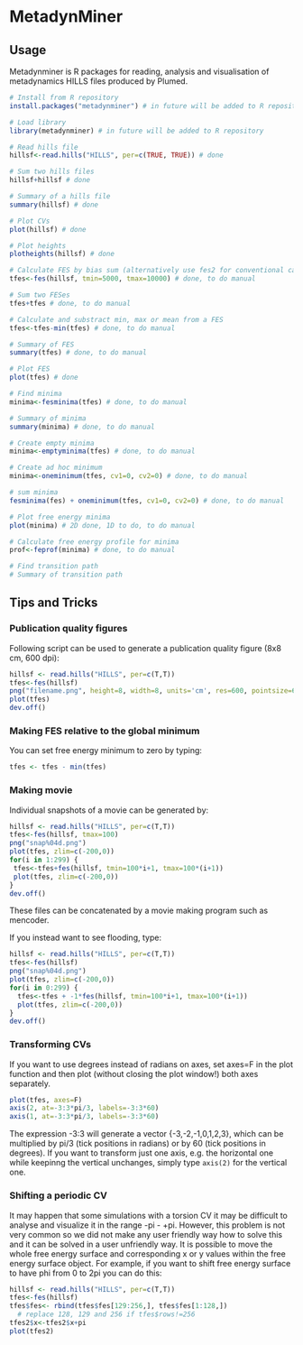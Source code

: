 # MetadynMiner

## Usage
Metadynminer is R packages for reading, analysis and visualisation of metadynamics HILLS files produced by Plumed.

```R
# Install from R repository
install.packages("metadynminer") # in future will be added to R repository

# Load library
library(metadynminer) # in future will be added to R repository

# Read hills file
hillsf<-read.hills("HILLS", per=c(TRUE, TRUE)) # done

# Sum two hills files
hillsf+hillsf # done

# Summary of a hills file
summary(hillsf) # done

# Plot CVs
plot(hillsf) # done

# Plot heights
plotheights(hillsf) # done

# Calculate FES by bias sum (alternatively use fes2 for conventional calculation)
tfes<-fes(hillsf, tmin=5000, tmax=10000) # done, to do manual

# Sum two FESes
tfes+tfes # done, to do manual

# Calculate and substract min, max or mean from a FES
tfes<-tfes-min(tfes) # done, to do manual

# Summary of FES
summary(tfes) # done, to do manual

# Plot FES
plot(tfes) # done

# Find minima
minima<-fesminima(tfes) # done, to do manual

# Summary of minima
summary(minima) # done, to do manual

# Create empty minima
minima<-emptyminima(tfes) # done, to do manual

# Create ad hoc minimum
minima<-oneminimum(tfes, cv1=0, cv2=0) # done, to do manual

# sum minima
fesminima(fes) + oneminimum(tfes, cv1=0, cv2=0) # done, to do manual

# Plot free energy minima
plot(minima) # 2D done, 1D to do, to do manual

# Calculate free energy profile for minima
prof<-feprof(minima) # done, to do manual

# Find transition path
# Summary of transition path
```

## Tips and Tricks
### Publication quality figures

Following script can be used to generate a publication quality figure (8x8 cm, 600 dpi):
```R
hillsf <- read.hills("HILLS", per=c(T,T))
tfes<-fes(hillsf)
png("filename.png", height=8, width=8, units='cm', res=600, pointsize=6)
plot(tfes)
dev.off()
```

### Making FES relative to the global minimum
You can set free energy minimum to zero by typing:
```R
tfes <- tfes - min(tfes)
```

### Making movie
Individual snapshots of a movie can be generated by:
```R
hillsf <- read.hills("HILLS", per=c(T,T))
tfes<-fes(hillsf, tmax=100)
png("snap%04d.png")
plot(tfes, zlim=c(-200,0))
for(i in 1:299) {
 tfes<-tfes+fes(hillsf, tmin=100*i+1, tmax=100*(i+1))
 plot(tfes, zlim=c(-200,0))
}
dev.off()
```
These files can be concatenated by a movie making program such as mencoder.

If you instead want to see flooding, type:
```R
hillsf <- read.hills("HILLS", per=c(T,T))
tfes<-fes(hillsf)
png("snap%04d.png")
plot(tfes, zlim=c(-200,0))
for(i in 0:299) {
  tfes<-tfes + -1*fes(hillsf, tmin=100*i+1, tmax=100*(i+1))
  plot(tfes, zlim=c(-200,0))
}
dev.off()
```

### Transforming CVs
If you want to use degrees instead of radians on axes, set axes=F in the plot function and then plot
(without closing the plot window!) both axes separately.
```R
plot(tfes, axes=F)
axis(2, at=-3:3*pi/3, labels=-3:3*60)
axis(1, at=-3:3*pi/3, labels=-3:3*60)
```
The expression -3:3 will generate a vector {-3,-2,-1,0,1,2,3}, which can be multiplied by pi/3
(tick positions in radians) or by 60 (tick positions in degrees). If you want to transform just
one axis, e.g. the horizontal one while keepinng the vertical unchanges, simply type `axis(2)`
for the vertical one.

### Shifting a periodic CV
It may happen that some simulations with a torsion CV it may be difficult to analyse and visualize
it in the range -pi - +pi. However, this problem is not very common so we did not make any user friendly way
how to solve this and it can be solved in a user unfriendly way. It is possible to move the whole free
energy surface and corresponding x or y values within the free energy surface object. For example,
if you want to shift free energy surface to have phi from 0 to 2pi you can do this:
```R
hillsf <- read.hills("HILLS", per=c(T,T))
tfes<-fes(hillsf)
tfes$fes<- rbind(tfes$fes[129:256,], tfes$fes[1:128,])
  # replace 128, 129 and 256 if tfes$rows!=256
tfes2$x<-tfes2$x+pi
plot(tfes2)
```
